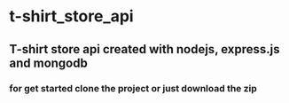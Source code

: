 # t-shirt_store_api
## T-shirt store api created with nodejs, express.js and mongodb

### for get started clone the project or just download the zip 
